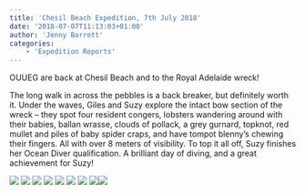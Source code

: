 ```yaml
---
title: 'Chesil Beach Expedition, 7th July 2018'
date: '2018-07-07T11:13:03+01:00'
author: 'Jenny Barrett'
categories:
    - 'Expedition Reports'
---
```


OUUEG are back at Chesil Beach and to the Royal Adelaide wreck!

The long walk in across the pebbles is a back breaker, but definitely worth it. Under the waves, Giles and Suzy explore the intact bow section of the wreck – they spot four resident congers, lobsters wandering around with their babies, ballan wrasse, clouds of pollack, a grey gurnard, topknot, red mullet and piles of baby spider craps, and have tompot blenny’s chewing their fingers. All with over 8 meters of visibility. To top it all off, Suzy finishes her Ocean Diver qualification. A brilliant day of diving, and a great achievement for Suzy!

![](https://ouueg.com/wp-content/uploads/2018/09/Picture8.png) ![](https://ouueg.com/wp-content/uploads/2018/09/Picture7png.png) ![](https://ouueg.com/wp-content/uploads/2018/09/Picture6.png) ![](https://ouueg.com/wp-content/uploads/2018/09/Picture5.png) ![](https://ouueg.com/wp-content/uploads/2018/09/Picture4.png) ![](https://ouueg.com/wp-content/uploads/2018/09/Picture3.png) ![](https://ouueg.com/wp-content/uploads/2018/09/Picture2.png) ![](https://ouueg.com/wp-content/uploads/2018/09/Picture1.png)![](https://ouueg.com/wp-content/uploads/2018/09/Picture9.png)
